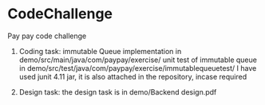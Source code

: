 # CodeChallenge
Pay pay code challenge
1. Coding task: immutable Queue implementation in demo/src/main/java/com/paypay/exercise/
                unit test of immutable queue in demo/src/test/java/com/paypay/exercise/immutablequeuetest/
                I have used junit 4.11 jar, it is also attached in the repository, incase required
              
2. Design task: the design task is in demo/Backend design.pdf
